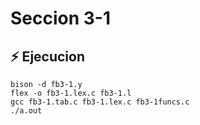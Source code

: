 # Seccion 3-1 

## ⚡ Ejecucion

```
bison -d fb3-1.y
flex -o fb3-1.lex.c fb3-1.l
gcc fb3-1.tab.c fb3-1.lex.c fb3-1funcs.c
./a.out
```
